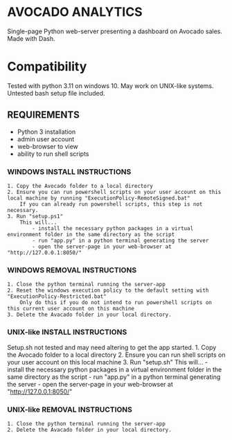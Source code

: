 # AVOCADO ANALYTICS
Single-page Python web-server presenting a dashboard on Avocado sales. Made with Dash.

# Compatibility
Tested with python 3.11 on windows 10.
May work on UNIX-like systems. Untested bash setup file included.

## REQUIREMENTS
- Python 3 installation
- admin user account
- web-browser to view
- ability to run shell scripts

### WINDOWS INSTALL INSTRUCTIONS
	1. Copy the Avocado folder to a local directory
	2. Ensure you can run powershell scripts on your user account on this local machine by running "ExecutionPolicy-RemoteSigned.bat"
		If you can already run powershell scripts, this step is not necessary.
	3. Run "setup.ps1"
		This will...
			- install the necessary python packages in a virtual environment folder in the same directory as the script
			- run "app.py" in a python terminal generating the server
			- open the server-page in your web-browser at "http://127.0.0.1:8050/"

### WINDOWS REMOVAL INSTRUCTIONS
	1. Close the python terminal running the server-app
	2. Reset the windows execution policy to the default setting with "ExecutionPolicy-Restricted.bat"
		Only do this if you do not intend to run powershell scripts on this current user account on this machine
	3. Delete the Avacado folder in your local directory.
	
### UNIX-like INSTALL INSTRUCTIONS
Setup.sh not tested and may need altering to get the app started.
	1. Copy the Avocado folder to a local directory
	2. Ensure you can run shell scripts on your user account on this local machine
	3. Run "setup.sh"
		This will...
			- install the necessary python packages in a virtual environment folder in the same directory as the script
			- run "app.py" in a python terminal generating the server
			- open the server-page in your web-browser at "http://127.0.0.1:8050/"

### UNIX-like REMOVAL INSTRUCTIONS
	1. Close the python terminal running the server-app
	2. Delete the Avacado folder in your local directory.
